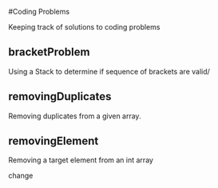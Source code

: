 #Coding Problems 

Keeping track of solutions to coding problems

## bracketProblem

Using a Stack to determine if sequence of brackets are valid/

## removingDuplicates

Removing duplicates from a given array.

## removingElement

Removing a target element from an int array

change

